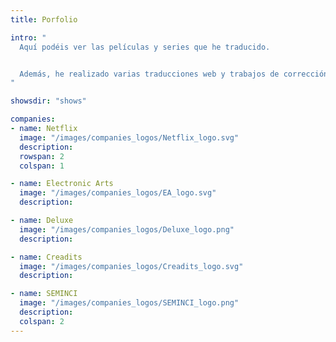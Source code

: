 ```yaml
---
title: Porfolio

intro: "
  Aquí podéis ver las películas y series que he traducido.


  Además, he realizado varias traducciones web y trabajos de corrección y control de calidad lingüístico para empresas.
"

showsdir: "shows"

companies:
- name: Netflix
  image: "/images/companies_logos/Netflix_logo.svg"
  description:
  rowspan: 2
  colspan: 1

- name: Electronic Arts
  image: "/images/companies_logos/EA_logo.svg"
  description:

- name: Deluxe
  image: "/images/companies_logos/Deluxe_logo.png"
  description:

- name: Creadits
  image: "/images/companies_logos/Creadits_logo.svg"
  description:

- name: SEMINCI
  image: "/images/companies_logos/SEMINCI_logo.png"
  description:
  colspan: 2
---
```

